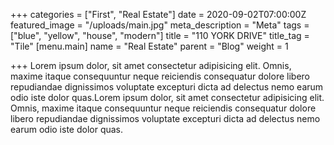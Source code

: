 +++
categories = ["First", "Real Estate"]
date = 2020-09-02T07:00:00Z
featured_image = "/uploads/main.jpg"
meta_description = "Meta"
tags = ["blue", "yellow", "house", "modern"]
title = "110 YORK DRIVE"
title_tag = "Tile"
[menu.main]
name = "Real Estate"
parent = "Blog"
weight = 1

+++
Lorem ipsum dolor, sit amet consectetur adipisicing elit. Omnis, maxime itaque consequuntur neque reiciendis consequatur dolore libero repudiandae dignissimos voluptate excepturi dicta ad delectus nemo earum odio iste dolor quas.Lorem ipsum dolor, sit amet consectetur adipisicing elit. Omnis, maxime itaque consequuntur neque reiciendis consequatur dolore libero repudiandae dignissimos voluptate excepturi dicta ad delectus nemo earum odio iste dolor quas.